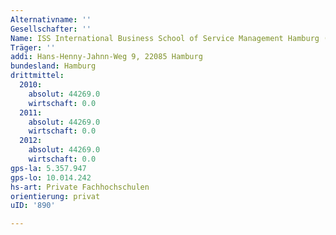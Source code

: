 ```yaml
---
Alternativname: ''
Gesellschafter: ''
Name: ISS International Business School of Service Management Hamburg (Priv. FH)
Träger: ''
addi: Hans-Henny-Jahnn-Weg 9, 22085 Hamburg
bundesland: Hamburg
drittmittel:
  2010:
    absolut: 44269.0
    wirtschaft: 0.0
  2011:
    absolut: 44269.0
    wirtschaft: 0.0
  2012:
    absolut: 44269.0
    wirtschaft: 0.0
gps-la: 5.357.947
gps-lo: 10.014.242
hs-art: Private Fachhochschulen
orientierung: privat
uID: '890'

---
```


